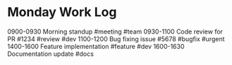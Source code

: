 # Monday Work Log

0900-0930 Morning standup #meeting #team
0930-1100 Code review for PR #1234 #review #dev
1100-1200 Bug fixing issue #5678 #bugfix #urgent
1400-1600 Feature implementation #feature #dev
1600-1630 Documentation update #docs